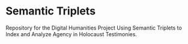 # Semantic Triplets
Repository for the Digital Humanities Project Using Semantic Triplets to Index and Analyze Agency in Holocaust Testimonies.
